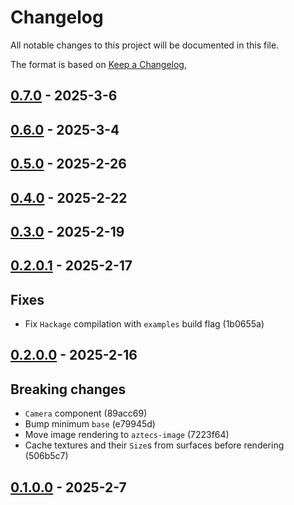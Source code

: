 # Changelog

All notable changes to this project will be documented in this file.

The format is based on [Keep a Changelog](https://keepachangelog.com/en/1.0.0/),

## [0.7.0](https://github.com/aztecs-hs/aztecs-sdl/compare/aztecs-sdl-v0.6.0..aztecs-sdl-v0.7.0) - 2025-3-6

## [0.6.0](https://github.com/aztecs-hs/aztecs-sdl/compare/aztecs-sdl-v0.5.0..aztecs-sdl-v0.6.0) - 2025-3-4

## [0.5.0](https://github.com/aztecs-hs/aztecs-sdl/compare/aztecs-sdl-v0.4.0..aztecs-sdl-v0.5.0) - 2025-2-26

## [0.4.0](https://github.com/aztecs-hs/aztecs-sdl/compare/aztecs-sdl-v0.4.0) - 2025-2-22

## [0.3.0](https://github.com/aztecs-hs/aztecs/compare/aztecs-sdl-v0.2.0.1..aztecs-sdl-v0.3.0) - 2025-2-19

## [0.2.0.1](https://github.com/aztecs-hs/aztecs/compare/aztecs-sdl-v0.2.0.0..aztecs-sdl-v0.2.0.1) - 2025-2-17

## Fixes

- Fix `Hackage` compilation with `examples` build flag (1b0655a)

## [0.2.0.0](https://github.com/aztecs-hs/aztecs/compare/aztecs-sdl-v0.1.0.0..aztecs-sdl-v0.2.0.0) - 2025-2-16

## Breaking changes

- `Camera` component (89acc69)
- Bump minimum `base` (e79945d)
- Move image rendering to `aztecs-image` (7223f64)
- Cache textures and their `Size`s from surfaces before rendering (506b5c7)

## [0.1.0.0](https://github.com/aztecs-hs/aztecs/compare/aztecs-sdl-v0.1.0.0) - 2025-2-7
